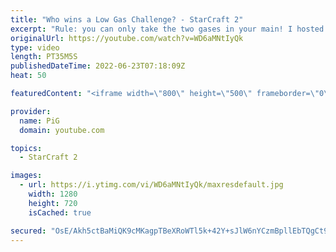```yaml
---
title: "Who wins a Low Gas Challenge? - StarCraft 2"
excerpt: "Rule: you can only take the two gases in your main! I hosted this tournament during Subathon 2.0 and we had a lot of Terran and Protoss players take part. Who wins a low gas challenge? -- 🐷 Second Channel for Learning StarCraft 2: https://www.youtube.com/c/PiGRandom 🐷 Third Channel for Daily Pro Casts:"
originalUrl: https://youtube.com/watch?v=WD6aMNtIyQk
type: video
length: PT35M5S
publishedDateTime: 2022-06-23T07:18:09Z
heat: 50

featuredContent: "<iframe width=\"800\" height=\"500\" frameborder=\"0\" src=\"https://www.youtube.com/embed/WD6aMNtIyQk\" allow=\"accelerometer; autoplay; encrypted-media; gyroscope; picture-in-picture\" allowfullscreen></iframe>"

provider:
  name: PiG
  domain: youtube.com

topics:
  - StarCraft 2

images:
  - url: https://i.ytimg.com/vi/WD6aMNtIyQk/maxresdefault.jpg
    width: 1280
    height: 720
    isCached: true

secured: "OsE/Akh5ctBaMiQK9cMKagpTBeXRoWTl5k+42Y+sJlW6nYCzmBpllEbTQgCt9aUc/Ly0i3K60/HpdJSHOJCzCwJmZse+lqauMJpBRvNNiZCrYTmaQAcRCPJJ8FsVnv7KUG9P4ASJ2Gtgp7PPwCK7M8YePQ3K2XMmRVdZQQWSFdCMprssqEaMVccBttUHEapZ/sG1BUXD5RcH1+ZjZXJsxHQWhDxBuArvJKoXxLxWlCJsK/aRkMCqAkfdZoQQdS1daEeESr4uOrpCESVcLsdZNTSDOGWlE29cUgBRHqGypMxVilNR+vtLlK+CO5jwKOR/IbKJE6qHz9NrU/Y5N7mG03MnhWGn/rP1ns8KcS+RPgxdMjrDGCZVKE/slneKN7LZnY3KszZgpEeG6VtJNArhBmt0VzbrNLjC8MGak71L3D8=;IIhaSoS5GCGGM3BQB5zqjg=="
---
```


